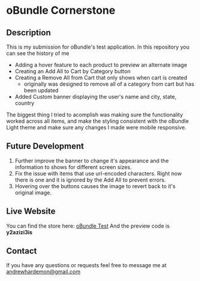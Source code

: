 # oBundle Cornerstone

## Description
This is my submission for oBundle's test application. In this repository you can see the history of me
- Adding a hover feature to each product to preview an alternate image
- Creating an Add All to Cart by Category button
- Creating a Remove All from Cart that only shows when cart is created
  - originally was designed to remove all of a category from cart but has been updated
- Added Custom banner displaying the user's name and city, state, country

The biggest thing I tried to acomplish was making sure the functionality worked across all items, and make the styling consistent with the oBundle Light theme and make sure any changes I made were mobile responsive.

## Future Development
1. Further improve the banner to change it's appearance and the information to shows for different screen sizes.
2. Fix the issue with items that use url-encoded characters. Right now there is one and it is ignored by the Add All to prevent errors.
3. Hovering over the buttons causes the image to revert back to it's original image.

## Live Website
You can find the store here: <a href="https://obundle-test-i6.mybigcommerce.com/special-items/">oBundle Test</a>
And the preview code is <b>y2azizi3is</b>

## Contact
If you have any questions or requests feel free to message me at <a href="mailto:andrewhardemon@gmail.com">andrewhardemon@gmail.com</a>
